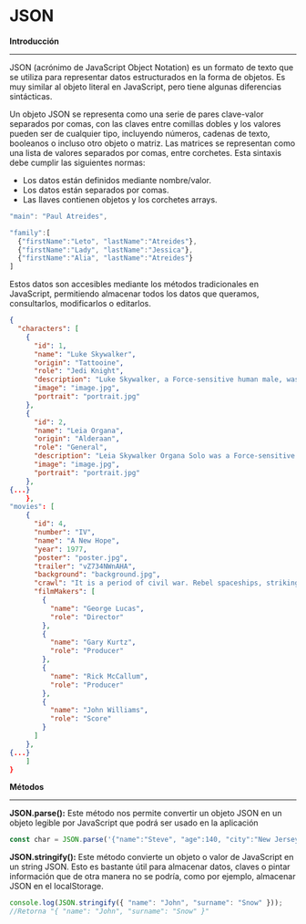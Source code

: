 # JSON

**Introducción**

---

JSON (acrónimo de JavaScript Object Notation) es un formato de texto que se utiliza para representar datos estructurados en la forma de objetos. Es muy similar al objeto literal en JavaScript, pero tiene algunas diferencias sintácticas.

Un objeto JSON se representa como una serie de pares clave-valor separados por comas, con las claves entre comillas dobles y los valores pueden ser de cualquier tipo, incluyendo números, cadenas de texto, booleanos o incluso otro objeto o matriz. Las matrices se representan como una lista de valores separados por comas, entre corchetes. Esta sintaxis debe cumplir las siguientes normas:

- Los datos están definidos mediante nombre/valor.
- Los datos están separados por comas.
- Las llaves contienen objetos y los corchetes arrays.

```jsx
"main": "Paul Atreides",

"family":[
  {"firstName":"Leto", "lastName":"Atreides"},
  {"firstName":"Lady", "lastName":"Jessica"},
  {"firstName":"Alia", "lastName":"Atreides"}
]
```

Estos datos son accesibles mediante los métodos tradicionales en JavaScript, permitiendo almacenar todos los datos que queramos, consultarlos, modificarlos o editarlos.

```json
{
  "characters": [
    {
      "id": 1,
      "name": "Luke Skywalker",
      "origin": "Tattooine",
      "role": "Jedi Knight",
      "description": "Luke Skywalker, a Force-sensitive human male, was a legendary Jedi Master who fought in the Galactic Civil War during the reign of the Galactic Empire. Along with his companions, Princess Leia Organa and General Han Solo, Skywalker served as a revolutionary on the side of the Alliance to Restore the Republic—an organization committed to the downfall of the Galactic Empire and the restoration of democracy. Following the war, Skywalker became a living legend, and was remembered as one of the greatest Jedi in galactic history.",
      "image": "image.jpg",
      "portrait": "portrait.jpg"
    },
    {
      "id": 2,
      "name": "Leia Organa",
      "origin": "Alderaan",
      "role": "General",
      "description": "Leia Skywalker Organa Solo was a Force-sensitive human female political and military leader who served in the Alliance to Restore the Republic during the Imperial Era and the New Republic and Resistance in the subsequent New Republic Era. Adopted into the House of Organa, the Alderaanian royal family, she was Princess Leia Organa of Alderaan, a planet in the Core Worlds known for its dedication to pacifism. The princess was raised as the daughter of Senator Bail Prestor Organa and his wife, Queen Breha Organa, making her the heir to the Alderaanian monarchy. Instilled with the values of her adopted homeworld, Organa devoted her life to the restoration of democracy by opposing authoritarian regimes such as the Galactic Empire and the First Order.",
      "image": "image.jpg",
      "portrait": "portrait.jpg"
    },
{...}
	},
"movies": [
    {
      "id": 4,
      "number": "IV",
      "name": "A New Hope",
      "year": 1977,
      "poster": "poster.jpg",
      "trailer": "vZ734NWnAHA",
      "background": "background.jpg",
      "crawl": "It is a period of civil war. Rebel spaceships, striking from a hidden base, have won their first victory against the evil Galactic Empire. During the battle, Rebel spies managed to steal secret plans to the Empire's ultimate weapon, the DEATH STAR, an armored space station with enough power to destroy an entire planet. Pursued by the Empires sinister agents, Princess Leia races home aboard her starship, custodian of the stolen plans that can save her people and restore freedom to the galaxy.",
      "filmMakers": [
        {
          "name": "George Lucas",
          "role": "Director"
        },
        {
          "name": "Gary Kurtz",
          "role": "Producer"
        },
        {
          "name": "Rick McCallum",
          "role": "Producer"
        },
        {
          "name": "John Williams",
          "role": "Score"
        }
      ]
    },
{...}
	]
}
```

**Métodos**

---

**JSON.parse():** Este método nos permite convertir un objeto JSON en un objeto legible por JavaScript que podrá ser usado en la aplicación

```jsx
const char = JSON.parse('{"name":"Steve", "age":140, "city":"New Jersey"}');
```

**JSON.stringify():** Este método convierte un objeto o valor de JavaScript en un string JSON. Esto es bastante útil para almacenar datos, claves o pintar información que de otra manera no se podría, como por ejemplo, almacenar JSON en el localStorage.

```jsx
console.log(JSON.stringify({ "name": "John", "surname": "Snow" }));
//Retorna "{ "name": "John", "surname": "Snow" }"
```